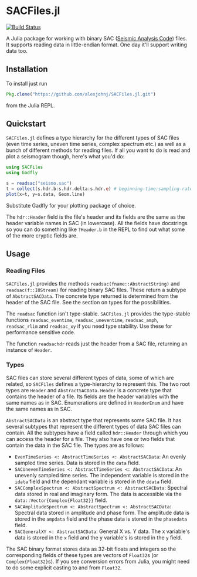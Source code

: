 # SACFiles.jl

[![Build Status](https://travis-ci.org/alexjohnj/SACFiles.jl.svg?branch=master)](https://travis-ci.org/alexjohnj/SACFiles.jl)

A Julia package for working with binary SAC ([Seismic Analysis Code][sac-site])
files. It supports reading data in little-endian format. One day it'll support
writing data too.

[sac-site]: http://ds.iris.edu/ds/nodes/dmc/software/downloads/sac/

## Installation

To install just run

``` julia
Pkg.clone("https://github.com/alexjohnj/SACFiles.jl.git")
```

from the Julia REPL.

## Quickstart

`SACFiles.jl` defines a type hierarchy for the different types of SAC files
(even time series, uneven time series, complex spectrum etc.) as well as a bunch
of different methods for reading files. If all you want to do is read and plot a
seismogram though, here's what you'd do:

``` julia
using SACFiles
using Gadfly

s = readsac("seismo.sac")
t = collect(s.hdr.b:s.hdr.delta:s.hdr.e) # beginning-time:sampling-rate:end-time
plot(x=t, y=s.data, Geom.line)
```

Substitute Gadfly for your plotting package of choice.

The `hdr::Header` field is the file's header and its fields are the same
as the header variable names in SAC (in lowercase). All the fields have
docstrings so you can do something like `?Header.b` in the REPL to
find out what some of the more cryptic fields are.

## Usage

### Reading Files

`SACFiles.jl` provides the methods `readsac(fname::AbstractString)` and
`readsac(f::IOStream)` for reading binary SAC files. These return a subtype of
`AbstractSACData`. The concrete type returned is determined from the header of
the SAC file. See the section on types for the possibilities.

The `readsac` function isn't type-stable. `SACFiles.jl` provides the type-stable
functions `readsac_eventime`, `readsac_uneventime`, `readsac_amph`,
`readsac_rlim` and `readsac_xy` if you need type stability. Use these for
performance sensitive code.

The function `readsachdr` reads just the header from a SAC file, returning an
instance of `Header`.

### Types

SAC files can store several different types of data, some of which are related,
so `SACFiles` defines a type-hierarchy to represent this. The two root types are
`Header` and `AbstractSACData`. `Header` is a concrete type that
contains the header of a file. Its fields are the header variables with the same
names as in SAC. Enumerations are defined in `HeaderEnum` and have the same
names as in SAC.

`AbstractSACData` is an abstract type that represents some SAC file. It has
several subtypes that represent the different types of data SAC files can
contain. All the subtypes have a field called `hdr::Header` through which
you can access the header for a file. They also have one or two fields that
contain the data in the SAC file. The types are as follows:

- `EvenTimeSeries <: AbstractTimeSeries <: AbstractSACData`: An evenly
  sampled time series. Data is stored in the `data` field.
- `SACUnevenTimeSeries <: AbstractTimeSeries <: AbstractSACData`: An unevenly
  sampled time series. The independent variable is stored in the `idata` field
  and the dependant variable is stored in the `ddata` field.
- `SACComplexSpectrum <: AbstractSpectrum <: AbstractSACData`: Spectral data
  stored in real and imaginary form. The data is accessible via the
  `data::Vector{Complex{Float32}}` field.
- `SACAmplitudeSpectrum <: AbstractSpectrum <: AbstractSACData`: Spectral
  data stored in amplitude and phase form. The amplitude data is stored in the
  `ampdata` field and the phase data is stored in the `phasedata` field.
- `SACGeneralXY <: AbstractSACData`: General X vs. Y data. The x variable's data
  is stored in the `x` field and the y variable's is stored in the `y` field.

The SAC binary format stores data as 32-bit floats and integers so the
corresponding fields of these types are vectors of `Float32`s (or
`Complex{Float32}`s). If you see conversion errors from Julia, you might need to
do some explicit casting to and from `Float32`.

[sac-file-format-docs]: http://ds.iris.edu/files/sac-manual/manual/file_format.html
